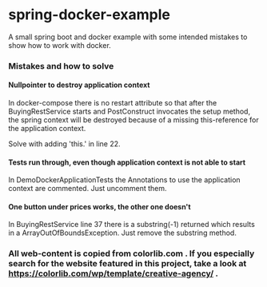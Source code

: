 # spring-docker-example
A small spring boot and docker example with some intended mistakes to show how to work with docker.

### Mistakes and how to solve

#### Nullpointer to destroy application context
In docker-compose there is no restart attribute so that after the BuyingRestService starts and PostConstruct invocates the setup method,
the spring context will be destroyed because of a missing this-reference for the application context.

Solve with adding 'this.' in line 22.

#### Tests run through, even though application context is not able to start
In DemoDockerApplicationTests the Annotations to use the application context are commented. Just uncomment them.

#### One button under prices works, the other one doesn't
In BuyingRestService line 37 there is a substring(-1) returned which results in a ArrayOutOfBoundsException.
Just remove the substring method.

### All web-content is copied from colorlib.com . If you especially search for the website featured in this project, take a look at https://colorlib.com/wp/template/creative-agency/ .